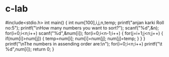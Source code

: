 # c-lab
#include<stdio.h>
int main()
{
	int num[100],i,j,n,temp;
	printf("anjan karki Roll no:5");
	printf("\nHow many numbers you want to sort?");
	scanf("%d",&n);
	for(i=0;i<n;i++)
	scanf("%d",&num[i]);
	for(i=0;i<n-1;i++)
	{
		for(j=i+1;j<n;j++)
		{
			if(num[i]>num[j])
			{
				temp=num[i];
				num[i]=num[j];
				num[j]=temp;
			}
		}
	}
	printf("\nThe numbers in assending order are:\n");
	for(i=0;i<n;i++)
	printf("\t %d",num[i]);
	return 0;
}

